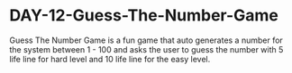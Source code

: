 # DAY-12-Guess-The-Number-Game
Guess The Number Game is a fun game that auto generates a number for the system between 1 - 100 and asks the user to guess the number with 5 life line for hard level and 10 life line for the easy level.
